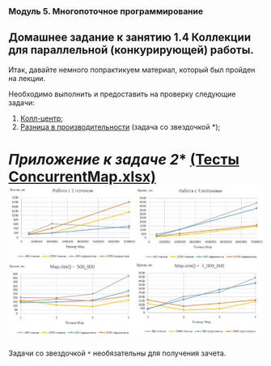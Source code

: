 ### Модуль 5. Многопоточное программирование

## Домашнее задание к занятию 1.4 Коллекции для параллельной (конкурирующей) работы.

Итак, давайте немного попрактикуем материал, который был пройден на лекции.

Необходимо выполнить и предоставить на проверку следующие задачи:

1. [Колл-центр](./src/task1/README.md);
2. [Разница в производительности](./src/task2/README.md) (задача со звездочкой *);

*Приложение к задаче 2**
[(Тесты ConcurrentMap.xlsx)](./resources/ConcurrentMapTests.xlsx)
![Тесты ConcurrentMap](./resources/ConcurrentMapTests.JPG)
=======

Задачи со звездочкой `*` необязательны для получения зачета.